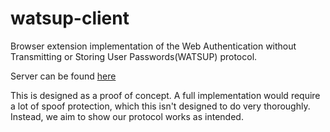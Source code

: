 # watsup-client
Browser extension implementation of the Web Authentication without Transmitting or Storing User Passwords(WATSUP) protocol.

Server can be found [here](https://github.com/gwgundersen/watsup)

This is designed as a proof of concept. A full implementation would require a lot of spoof protection, which this isn't designed to do very thoroughly. Instead, we aim to show our protocol works as intended.